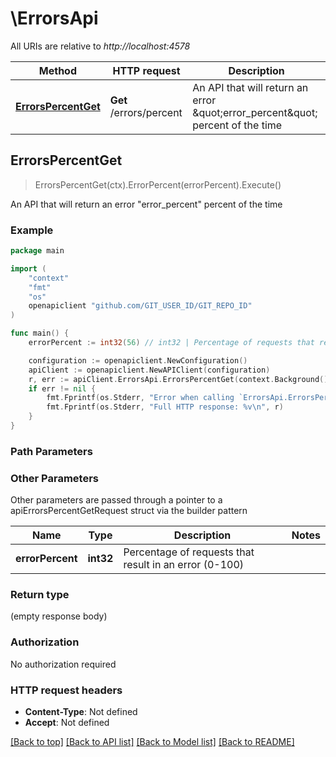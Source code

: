 # \ErrorsApi

All URIs are relative to *http://localhost:4578*

Method | HTTP request | Description
------------- | ------------- | -------------
[**ErrorsPercentGet**](ErrorsApi.md#ErrorsPercentGet) | **Get** /errors/percent | An API that will return an error \&quot;error_percent\&quot; percent of the time



## ErrorsPercentGet

> ErrorsPercentGet(ctx).ErrorPercent(errorPercent).Execute()

An API that will return an error \"error_percent\" percent of the time

### Example

```go
package main

import (
    "context"
    "fmt"
    "os"
    openapiclient "github.com/GIT_USER_ID/GIT_REPO_ID"
)

func main() {
    errorPercent := int32(56) // int32 | Percentage of requests that result in an error (0-100)

    configuration := openapiclient.NewConfiguration()
    apiClient := openapiclient.NewAPIClient(configuration)
    r, err := apiClient.ErrorsApi.ErrorsPercentGet(context.Background()).ErrorPercent(errorPercent).Execute()
    if err != nil {
        fmt.Fprintf(os.Stderr, "Error when calling `ErrorsApi.ErrorsPercentGet``: %v\n", err)
        fmt.Fprintf(os.Stderr, "Full HTTP response: %v\n", r)
    }
}
```

### Path Parameters



### Other Parameters

Other parameters are passed through a pointer to a apiErrorsPercentGetRequest struct via the builder pattern


Name | Type | Description  | Notes
------------- | ------------- | ------------- | -------------
 **errorPercent** | **int32** | Percentage of requests that result in an error (0-100) |

### Return type

 (empty response body)

### Authorization

No authorization required

### HTTP request headers

- **Content-Type**: Not defined
- **Accept**: Not defined

[[Back to top]](#) [[Back to API list]](../README.md#documentation-for-api-endpoints)
[[Back to Model list]](../README.md#documentation-for-models)
[[Back to README]](../README.md)

